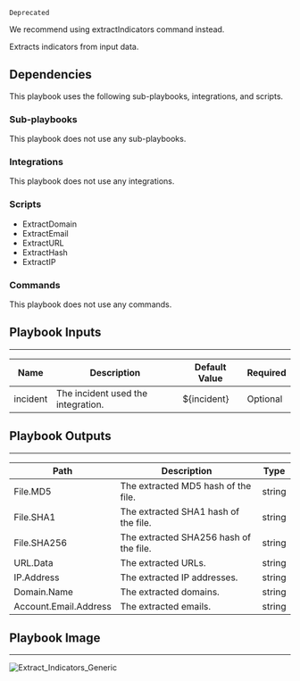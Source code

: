 `Deprecated` 

We recommend using extractIndicators command instead.

Extracts indicators from input data.

## Dependencies
This playbook uses the following sub-playbooks, integrations, and scripts.

### Sub-playbooks
This playbook does not use any sub-playbooks.

### Integrations
This playbook does not use any integrations.

### Scripts
* ExtractDomain
* ExtractEmail
* ExtractURL
* ExtractHash
* ExtractIP

### Commands
This playbook does not use any commands.

## Playbook Inputs
---

| **Name** | **Description** | **Default Value** | **Required** |
| --- | --- | --- | --- | 
| incident | The incident used the integration.  | ${incident} | Optional |

## Playbook Outputs
---

| **Path** | **Description** | **Type** |
| --- | --- | --- |
| File.MD5 | The extracted MD5 hash of the file. | string |
| File.SHA1 | The extracted SHA1 hash of the file. | string |
| File.SHA256 | The extracted SHA256 hash of the file. | string |
| URL.Data | The extracted URLs. | string |
| IP.Address | The extracted IP addresses. | string |
| Domain.Name | The extracted domains. | string |
| Account.Email.Address | The extracted emails.| string |

## Playbook Image
---
![Extract_Indicators_Generic](https://raw.githubusercontent.com/cvescan/cvescan/1bdd5229392bd86f0cc58265a24df23ee3f7e662/docs/images/playbooks/Extract_Indicators_Generic.png)
